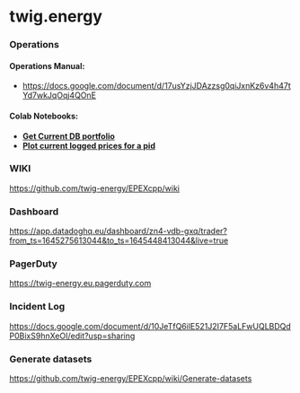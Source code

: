 # twig.energy

### Operations
#### Operations Manual:
  - https://docs.google.com/document/d/17usYzjJDAzzsg0qiJxnKz6v4h47tYd7wkJqOqj4QOnE
#### Colab Notebooks:
  - **[Get Current DB portfolio](https://colab.research.google.com/drive/1nubo_uVaFN4Cpikj2OPAjfwpjrHSIJiR?usp=sharing)**
  - **[Plot current logged prices for a pid](https://colab.research.google.com/drive/1E2V7-RV0pd0AgBGUNbq7OukkM3wiDUpZ?usp=sharing)**

### WIKI
https://github.com/twig-energy/EPEXcpp/wiki
### Dashboard
https://app.datadoghq.eu/dashboard/zn4-vdb-gxq/trader?from_ts=1645275613044&to_ts=1645448413044&live=true
### PagerDuty
https://twig-energy.eu.pagerduty.com
### Incident Log
https://docs.google.com/document/d/10JeTfQ6ilE521J2I7F5aLFwUQLBDQdP0BixS9hnXeOI/edit?usp=sharing

### Generate datasets
https://github.com/twig-energy/EPEXcpp/wiki/Generate-datasets
